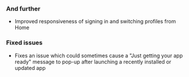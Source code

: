 ### And further
- Improved responsiveness of signing in and switching profiles from Home

### Fixed issues
- Fixes an issue which could sometimes cause a "Just getting your app ready" message to pop-up after launching a recently installed or updated app